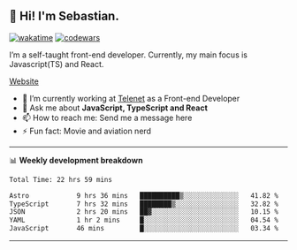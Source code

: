 ## 👋 Hi! I'm Sebastian.

[![wakatime](https://wakatime.com/badge/user/df0036c6-328a-4a39-be9b-e49417ed22a1.svg)](https://wakatime.com/@df0036c6-328a-4a39-be9b-e49417ed22a1)
[![codewars](https://www.codewars.com/users/sebavuye/badges/small)](https://www.codewars.com/users/sebavuye)

I’m a self-taught front-end developer. Currently, my main focus is Javascript(TS) and React.

[Website](https://sebastianvuye.be)

- 🔭 I’m currently working at [Telenet](https://telenet.be/) as a Front-end Developer
- 💬 Ask me about **JavaScript, TypeScript and React**
- 📫 How to reach me: Send me a message here
- ⚡ Fun fact: Movie and aviation nerd

-------

📊 **Weekly development breakdown**

<!--START_SECTION:waka-->

```txt
Total Time: 22 hrs 59 mins

Astro            9 hrs 36 mins   ██████████▒░░░░░░░░░░░░░░   41.82 %
TypeScript       7 hrs 32 mins   ████████▒░░░░░░░░░░░░░░░░   32.82 %
JSON             2 hrs 20 mins   ██▓░░░░░░░░░░░░░░░░░░░░░░   10.15 %
YAML             1 hr 2 mins     █░░░░░░░░░░░░░░░░░░░░░░░░   04.54 %
JavaScript       46 mins         █░░░░░░░░░░░░░░░░░░░░░░░░   03.34 %
```

<!--END_SECTION:waka-->
-------
